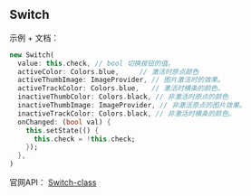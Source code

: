 
## Switch

示例 + 文档：

```dart
new Switch(
  value: this.check, // bool 切换按钮的值。
  activeColor: Colors.blue,     // 激活时原点颜色
  activeThumbImage: ImageProvider, // 图片激活时的效果。
  activeTrackColor: Colors.blue,   // 激活时横条的颜色。
  inactiveThumbColor: Colors.black, // 非激活时原点的颜色
  inactiveThumbImage: ImageProvider, // 非激活原点的图片效果。
  inactiveTrackColor: Colors.black, // 非激活时横条的颜色。
  onChanged: (bool val) {
    this.setState(() {
      this.check = !this.check;
    });
  },
)
```

官网API： [Switch-class](https://api.flutter.dev/flutter/material/Switch-class.html)
